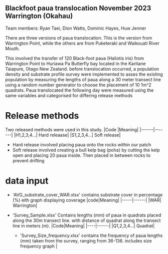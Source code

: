 ## Blackfoot paua translocation November 2023 Warrington (Okahau)
Team members: Ryan Taei, Dion Watts, Dominic Hayes, Huw Jenner

There are three versions of paua translocation. This is the version from Warrington Point, while the others are from Puketeraki and Waikouati River Mouth. 

This involved the transfer of 120 Black-foot paua (Haliotis iris) from Warrington Point to Huriawa Pa Butterfly bay located in the Karitane Taiapure, Otago New Zealand. before translocation occurred, a population density and substrate profile survey were implemented to asses the existing population by measuring the lengths of paua along a 30 meter transect line using a random number generator to choose the placement of 10 1m^2 quadrats. Paua translocated the following day were measured using the same variables and categorised for differing release methods

# Release methods
Two released methods were used in this study. 
|Code  |Meaning|
|------|-------|
|H1,2,3,4...| Hard releaase|
|S1,2,3,4...| Soft release|

- Hard release involved placing paua onto the rocks within our patch
- Soft release involved creating a bull kelp bag (poha) by cutting the kelp open and placing 20 paua inside. Then placed in between rocks to prevent drifting

# data input

- 'AVG_substrate_cover_WAR.xlsx' contains substrate cover in percentage (%) eith graph displaying coverage
  |code|Meaning|
  |-----|------|
  |WAR| Warrington|

- 'Survey_Sample.xlsx' Contains lengths (mm) of paua in quadrats placed along the 30m transect line. with distance of quadrat along the transect line in meters (m).
  |Code|Meaning|
  |----|------|
  |Q1,2,3,4...| Quadrat|

  - 'Survey_Size_frequency.xlsx' contains the frequency of paua lengths (mm) taken from the survey, ranging from 36-136. includes size frequency graph
    |
  



